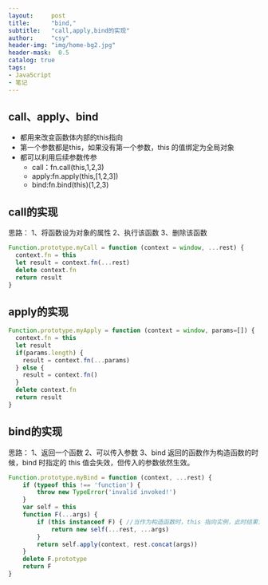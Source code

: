```yaml
---
layout:     post
title:      "bind,"
subtitle:   "call,apply,bind的实现"
author:     "csy"
header-img: "img/home-bg2.jpg"
header-mask:  0.5
catalog: true
tags:
- JavaScript
- 笔记
---
```


## call、apply、bind
- 都用来改变函数体内部的this指向
- 第一个参数都是this，如果没有第一个参数，this 的值绑定为全局对象
- 都可以利用后续参数传参
  - call：fn.call(this,1,2,3)
  - apply:fn.apply(this,[1,2,3])
  - bind:fn.bind(this)(1,2,3)

## call的实现
思路：
1、将函数设为对象的属性
2、执行该函数
3、删除该函数

```javascript
Function.prototype.myCall = function (context = window, ...rest) {
  context.fn = this
  let result = context.fn(...rest)
  delete context.fn
  return result
}
```

## apply的实现

```javascript
Function.prototype.myApply = function (context = window, params=[]) {
  context.fn = this
  let result
  if(params.length) {
    result = context.fn(...params)
  } else {
    result = context.fn()
  }
  delete context.fn
  return result
}
```

## bind的实现
思路：
1、返回一个函数
2、可以传入参数
3、bind 返回的函数作为构造函数的时候，bind 时指定的 this 值会失效，但传入的参数依然生效。

```javascript
Function.prototype.myBind = function (context, ...rest) {
    if (typeof this !== 'function') {
        throw new TypeError('invalid invoked!')
    }
    var self = this
    function F(...args) {
        if (this instanceof F) { //当作为构造函数时，this 指向实例，此时结果为 true
            return new self(...rest, ...args)
        }
        return self.apply(context, rest.concat(args))
    }
    delete F.prototype
    return F
}
```


